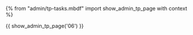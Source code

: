 {% from "admin/tp-tasks.mbdf" import show_admin_tp_page with context %}

{{ show_admin_tp_page('06') }}
